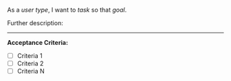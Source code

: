 As a _user type_, I want to _task_ so that _goal_.

Further description:

---

**Acceptance Criteria:**
- [ ] Criteria 1
- [ ] Criteria 2
- [ ] Criteria N
